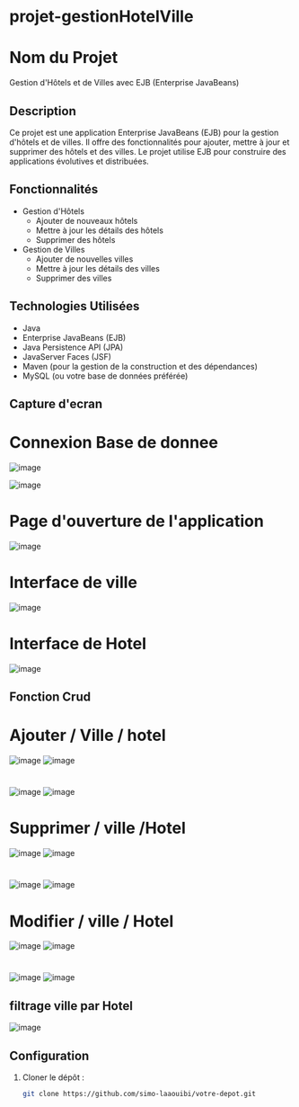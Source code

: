 # projet-gestionHotelVille
# Nom du Projet

Gestion d'Hôtels et de Villes avec EJB (Enterprise JavaBeans)

## Description

Ce projet est une application Enterprise JavaBeans (EJB) pour la gestion d'hôtels et de villes. Il offre des fonctionnalités pour ajouter, mettre à jour et supprimer des hôtels et des villes. Le projet utilise EJB pour construire des applications évolutives et distribuées.

## Fonctionnalités

- Gestion d'Hôtels
  - Ajouter de nouveaux hôtels
  - Mettre à jour les détails des hôtels
  - Supprimer des hôtels
- Gestion de Villes
  - Ajouter de nouvelles villes
  - Mettre à jour les détails des villes
  - Supprimer des villes

## Technologies Utilisées

- Java
- Enterprise JavaBeans (EJB)
- Java Persistence API (JPA)
- JavaServer Faces (JSF)
- Maven (pour la gestion de la construction et des dépendances)
- MySQL (ou votre base de données préférée)

## Capture d'ecran 
# Connexion Base de donnee 
![image](https://github.com/simo-laaouibi/projet-gestionHotelVille/assets/148088062/f13ce890-31d9-442c-8bdf-fc934e769257)

![image](https://github.com/simo-laaouibi/projet-gestionHotelVille/assets/148088062/c16af2e0-1f64-4d07-858d-ed01937b5b1a)

# Page d'ouverture de l'application
![image](https://github.com/simo-laaouibi/projet-gestionHotelVille/assets/148088062/742a43ca-07e2-4110-99ed-cfab923593cb)
# Interface de ville
![image](https://github.com/simo-laaouibi/projet-gestionHotelVille/assets/148088062/5aad687f-ba2f-4bf8-a7fa-019878216f1b)
# Interface de Hotel 
![image](https://github.com/simo-laaouibi/projet-gestionHotelVille/assets/148088062/b1a17e69-1059-49f4-9ad1-c556ce34c8a8)

## Fonction Crud
# Ajouter / Ville / hotel
![image](https://github.com/simo-laaouibi/projet-gestionHotelVille/assets/148088062/93cdcce6-7a17-4d46-b884-f5dbadb51cdb)
![image](https://github.com/simo-laaouibi/projet-gestionHotelVille/assets/148088062/79153044-f8c0-4535-9f0b-d9e3c851c0fb)

#
![image](https://github.com/simo-laaouibi/projet-gestionHotelVille/assets/148088062/881b16a7-6933-47c4-9262-8bd4b08c01a6)
![image](https://github.com/simo-laaouibi/projet-gestionHotelVille/assets/148088062/e97437a9-0ca1-456b-b133-b146a03bcc8e)

# Supprimer / ville /Hotel 
![image](https://github.com/simo-laaouibi/projet-gestionHotelVille/assets/148088062/885f42b1-be30-4ed9-8a2a-875b0cc94195)
![image](https://github.com/simo-laaouibi/projet-gestionHotelVille/assets/148088062/fe9b796b-8e2a-439d-8763-68815c4709fd)
#
![image](https://github.com/simo-laaouibi/projet-gestionHotelVille/assets/148088062/9ccd4788-9c1e-4f50-bacb-32a71e11543d)
![image](https://github.com/simo-laaouibi/projet-gestionHotelVille/assets/148088062/7b10631c-7d85-4f15-b744-8fdec759e10f)

# Modifier / ville / Hotel
![image](https://github.com/simo-laaouibi/projet-gestionHotelVille/assets/148088062/1661aa6f-c29c-4fc6-9ed6-7ced2944f707)
![image](https://github.com/simo-laaouibi/projet-gestionHotelVille/assets/148088062/54d897e3-5414-423f-a354-601f8408e398)
#
![image](https://github.com/simo-laaouibi/projet-gestionHotelVille/assets/148088062/326db4bf-01a1-49fc-8b55-677ff1d608b3)
![image](https://github.com/simo-laaouibi/projet-gestionHotelVille/assets/148088062/ee4f68fa-911e-41a8-8dee-9b4a6167dd30)

## filtrage ville par Hotel 
![image](https://github.com/simo-laaouibi/projet-gestionHotelVille/assets/148088062/48111427-8626-4eaf-a8f0-8ccac14ffad5)


## Configuration

1. Cloner le dépôt :

   ```bash
   git clone https://github.com/simo-laaouibi/votre-depot.git
